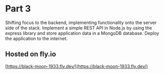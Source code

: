 # Part 3

Shifting focus to the backend, implementing functionality onto the server side of the stack.  Implement a simple REST API in Node.js by using the express library and store application data in a MongoDB database.  Deploy the application to the internet.

## Hosted on fly.io

[https://black-moon-1933.fly.dev/](https://black-moon-1933.fly.dev/)
